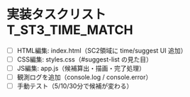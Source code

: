 # 実装タスクリスト T_ST3_TIME_MATCH
- [ ] HTML編集: index.html（SC2領域に time/suggest UI 追加）
- [ ] CSS編集:  styles.css（#suggest-list の見た目）
- [ ] JS編集:   app.js（候補算出・描画・完了処理）
- [ ] 観測ログを追加（console.log / console.error）
- [ ] 手動テスト（5/10/30分で候補が変わる）
